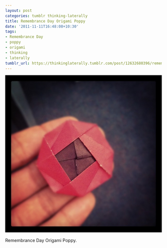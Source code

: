 ```yaml
---
layout: post
categories: tumblr thinking-laterally
title: Remembrance Day Origami Poppy
date: '2011-11-11T16:48:08+10:30'
tags:
- Remembrance Day
- poppy
- origami
- thinking
- laterally
tumblr_url: https://thinkinglaterally.tumblr.com/post/12632680396/remembrance-day-origami-poppy
---
```

 ![](/content/images/tumblr/thinking-laterally/tumblr_luhg69rMty1qh9he3o1_640.jpg)  

Remembrance&nbsp;Day Origami Poppy.

